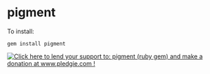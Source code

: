 # pigment

To install:

```
gem install pigment
```

<a href='http://www.pledgie.com/campaigns/18945'><img alt='Click here to lend your support to: pigment (ruby gem) and make a donation at www.pledgie.com !' src='http://www.pledgie.com/campaigns/18945.png?skin_name=chrome' border='0' /></a>
